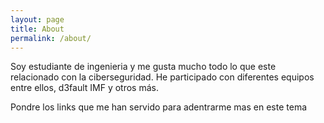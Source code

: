 ```yaml
---
layout: page
title: About
permalink: /about/
---
```


Soy estudiante de ingenieria y me gusta mucho todo lo que este relacionado con la ciberseguridad.
He participado con diferentes equipos entre ellos,
d3fault
IMF
y otros más.

Pondre los links que me han servido para adentrarme mas en este tema
